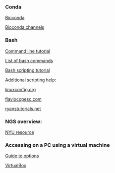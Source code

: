 
### Conda 
 [Bioconda](https://bioconda.github.io)
 
 [Bioconda channels](https://bioconda.github.io/user/install.html#set-up-channels)
### Bash 
 [Command line tutorial](https://www.codecademy.com/learn/learn-the-command-line)
 
 [List of bash commands](https://www.codecademy.com/articles/command-line-commands)
 
 [Bash scripting tutorial](https://www.codecademy.com/learn/learn-the-command-line/modules/bash-scripting)
 
 Additional scripting help:  
 
 [linuxconfig.org](https://linuxconfig.org/bash-scripting-tutorial-for-beginners)
 
 [flaviocopesc.com](https://flaviocopes.com/bash-scripting/)
 
 [ryanstutorials.net](https://ryanstutorials.net/bash-scripting-tutorial/)
### NGS overview:

  [NYU resource](https://learn.gencore.bio.nyu.edu)
### Accessing on a PC using a virtual machine
 [Guide to options](https://blog.storagecraft.com/the-dead-simple-guide-to-installing-a-linux-virtual-machine-on-windows/)
 
 [VirtualBox](https://www.virtualbox.org)
</br>